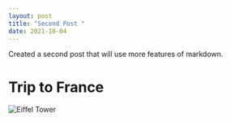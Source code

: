 ```yaml
---
layout: post
title: "Second Post "
date: 2021-10-04
---
```


Created a second post that will use more features of markdown.

# Trip to France
![Eiffel Tower](C:\Users\james\Pictures\Tour_Eiffel_Wikimedia_Commons)
